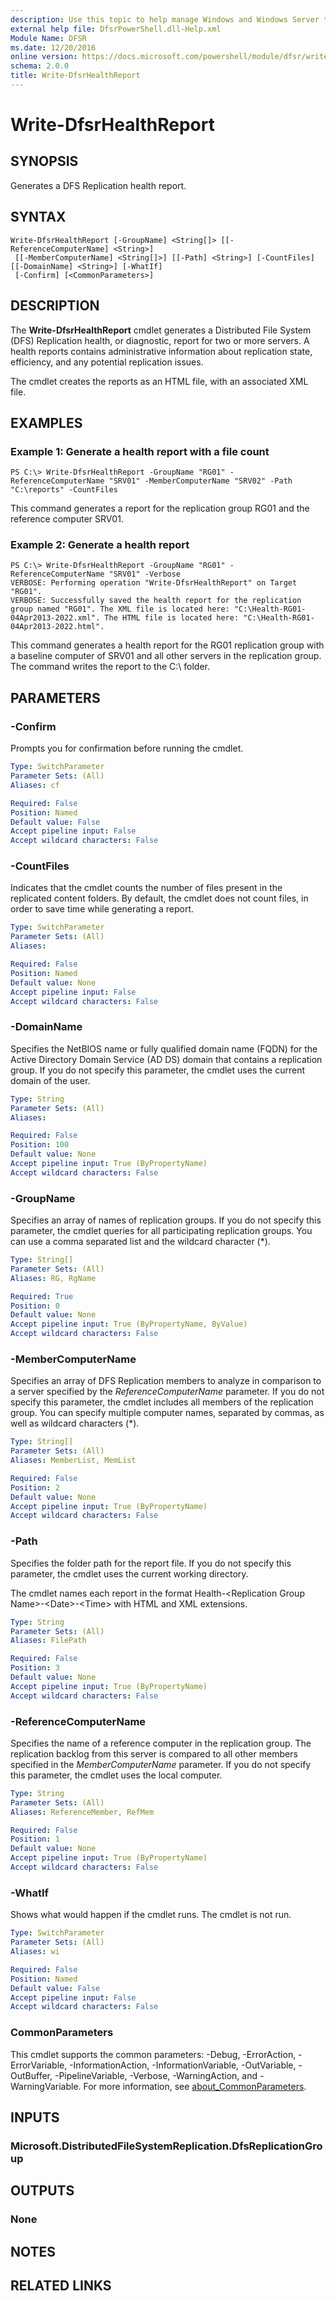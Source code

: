 ```yaml
---
description: Use this topic to help manage Windows and Windows Server technologies with Windows PowerShell.
external help file: DfsrPowerShell.dll-Help.xml
Module Name: DFSR
ms.date: 12/20/2016
online version: https://docs.microsoft.com/powershell/module/dfsr/write-dfsrhealthreport?view=windowsserver2022-ps&wt.mc_id=ps-gethelp
schema: 2.0.0
title: Write-DfsrHealthReport
---
```


# Write-DfsrHealthReport

## SYNOPSIS
Generates a DFS Replication health report.

## SYNTAX

```
Write-DfsrHealthReport [-GroupName] <String[]> [[-ReferenceComputerName] <String>]
 [[-MemberComputerName] <String[]>] [[-Path] <String>] [-CountFiles] [[-DomainName] <String>] [-WhatIf]
 [-Confirm] [<CommonParameters>]
```

## DESCRIPTION
The **Write-DfsrHealthReport** cmdlet generates a Distributed File System (DFS) Replication health, or diagnostic, report for two or more servers.
A health reports contains administrative information about replication state, efficiency, and any potential replication issues.

The cmdlet creates the reports as an HTML file, with an associated XML file.

## EXAMPLES

### Example 1: Generate a health report with a file count
```
PS C:\> Write-DfsrHealthReport -GroupName "RG01" -ReferenceComputerName "SRV01" -MemberComputerName "SRV02" -Path "C:\reports" -CountFiles
```

This command generates a report for the replication group RG01 and the reference computer SRV01.

### Example 2: Generate a health report
```
PS C:\> Write-DfsrHealthReport -GroupName "RG01" -ReferenceComputerName "SRV01" -Verbose
VERBOSE: Performing operation "Write-DfsrHealthReport" on Target "RG01".
VERBOSE: Successfully saved the health report for the replication group named "RG01". The XML file is located here: "C:\Health-RG01-04Apr2013-2022.xml". The HTML file is located here: "C:\Health-RG01-04Apr2013-2022.html".
```

This command generates a health report for the RG01 replication group with a baseline computer of SRV01 and all other servers in the replication group.
The command writes the report to the C:\ folder.

## PARAMETERS

### -Confirm
Prompts you for confirmation before running the cmdlet.

```yaml
Type: SwitchParameter
Parameter Sets: (All)
Aliases: cf

Required: False
Position: Named
Default value: False
Accept pipeline input: False
Accept wildcard characters: False
```

### -CountFiles
Indicates that the cmdlet counts the number of files present in the replicated content folders.
By default, the cmdlet does not count files, in order to save time while generating a report.

```yaml
Type: SwitchParameter
Parameter Sets: (All)
Aliases: 

Required: False
Position: Named
Default value: None
Accept pipeline input: False
Accept wildcard characters: False
```

### -DomainName
Specifies the NetBIOS name or fully qualified domain name (FQDN) for the Active Directory Domain Service (AD DS) domain that contains a replication group.
If you do not specify this parameter, the cmdlet uses the current domain of the user.

```yaml
Type: String
Parameter Sets: (All)
Aliases: 

Required: False
Position: 100
Default value: None
Accept pipeline input: True (ByPropertyName)
Accept wildcard characters: False
```

### -GroupName
Specifies an array of names of replication groups.
If you do not specify this parameter, the cmdlet queries for all participating replication groups.
You can use a comma separated list and the wildcard character (*).

```yaml
Type: String[]
Parameter Sets: (All)
Aliases: RG, RgName

Required: True
Position: 0
Default value: None
Accept pipeline input: True (ByPropertyName, ByValue)
Accept wildcard characters: False
```

### -MemberComputerName
Specifies an array of DFS Replication members to analyze in comparison to a server specified by the *ReferenceComputerName* parameter.
If you do not specify this parameter, the cmdlet includes all members of the replication group.
You can specify multiple computer names, separated by commas, as well as wildcard characters (*).

```yaml
Type: String[]
Parameter Sets: (All)
Aliases: MemberList, MemList

Required: False
Position: 2
Default value: None
Accept pipeline input: True (ByPropertyName)
Accept wildcard characters: False
```

### -Path
Specifies the folder path for the report file.
If you do not specify this parameter, the cmdlet uses the current working directory.

The cmdlet names each report in the format Health-\<Replication Group Name\>-\<Date\>-\<Time\> with HTML and XML extensions.

```yaml
Type: String
Parameter Sets: (All)
Aliases: FilePath

Required: False
Position: 3
Default value: None
Accept pipeline input: True (ByPropertyName)
Accept wildcard characters: False
```

### -ReferenceComputerName
Specifies the name of a reference computer in the replication group.
The replication backlog from this server is compared to all other members specified in the *MemberComputerName* parameter.
If you do not specify this parameter, the cmdlet uses the local computer.

```yaml
Type: String
Parameter Sets: (All)
Aliases: ReferenceMember, RefMem

Required: False
Position: 1
Default value: None
Accept pipeline input: True (ByPropertyName)
Accept wildcard characters: False
```

### -WhatIf
Shows what would happen if the cmdlet runs.
The cmdlet is not run.

```yaml
Type: SwitchParameter
Parameter Sets: (All)
Aliases: wi

Required: False
Position: Named
Default value: False
Accept pipeline input: False
Accept wildcard characters: False
```

### CommonParameters
This cmdlet supports the common parameters: -Debug, -ErrorAction, -ErrorVariable, -InformationAction, -InformationVariable, -OutVariable, -OutBuffer, -PipelineVariable, -Verbose, -WarningAction, and -WarningVariable. For more information, see [about_CommonParameters](https://go.microsoft.com/fwlink/?LinkID=113216).

## INPUTS

### Microsoft.DistributedFileSystemReplication.DfsReplicationGroup

## OUTPUTS

### None

## NOTES

## RELATED LINKS

